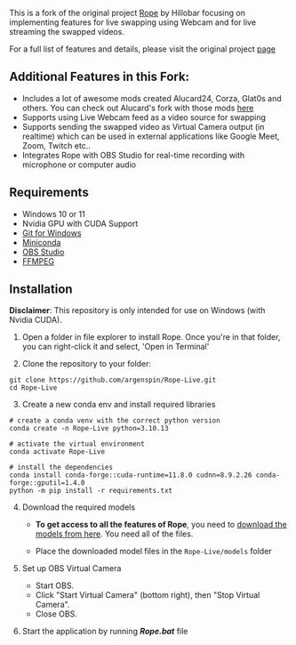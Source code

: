 
This is a fork of the original project [Rope](https://github.com/Hillobar/Rope/) by Hillobar focusing on implementing features for live swapping using Webcam and for live streaming the swapped videos.

For a full list of features and details, please visit the original project [page](https://github.com/Hillobar/Rope/)

## Additional Features in this Fork: ##

* Includes a lot of awesome mods created Alucard24, Corza, Glat0s and others. You can check out Alucard's fork with those mods [here](https://github.com/Alucard24/Rope/)
* Supports using Live Webcam feed as a video source for swapping
* Supports sending the swapped video as Virtual Camera output (in realtime) which can be used in external applications like Google Meet, Zoom, Twitch etc..
* Integrates Rope with OBS Studio for real-time recording with microphone or computer audio

## Requirements
  * Windows 10 or 11
  * Nvidia GPU with CUDA Support
  * [Git for Windows](https://git-scm.com/download/win)
  * [Miniconda](https://docs.anaconda.com/miniconda/)
  * [OBS Studio](https://obsproject.com/)
  * [FFMPEG](https://www.ffmpeg.org/download.html)
    

## Installation

**Disclaimer**:
This repository is only intended for use on Windows (with Nvidia CUDA).

1. Open a folder in file explorer to install Rope. Once you're in that folder, you can right-click it and select, 'Open in Terminal'

2. Clone the repository to your folder:

```
git clone https://github.com/argenspin/Rope-Live.git
cd Rope-Live
```

3. Create a new conda env and install required libraries

```
# create a conda venv with the correct python version
conda create -n Rope-Live python=3.10.13

# activate the virtual environment
conda activate Rope-Live

# install the dependencies
conda install conda-forge::cuda-runtime=11.8.0 cudnn=8.9.2.26 conda-forge::gputil=1.4.0
python -m pip install -r requirements.txt
```





4. Download the required models
  
   - **To get access to all the features of Rope**, you need to [download the models from here](https://1drv.ms/f/c/f07a89314d38026c/Enes7ZCoMdJEu2XY5ZsDQYwBRgR3J6Cgry3R7LMHm4bz_Q?e=Pbhhzc). You need all of the files.
  
   - Place the downloaded model files in the `Rope-Live/models` folder

5. Set up OBS Virtual Camera
   - Start OBS.
   - Click "Start Virtual Camera" (bottom right), then "Stop Virtual Camera".
   - Close OBS.

7. Start the application by running ***Rope.bat*** file
  





  
